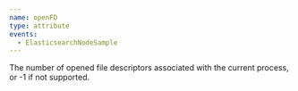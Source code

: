 ```yaml
---
name: openFD
type: attribute
events:
  - ElasticsearchNodeSample
---
```


The number of opened file descriptors associated with the current process, or -1 if not supported.